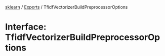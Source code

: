 [sklearn](../readme.md) / [Exports](../modules.md) / TfidfVectorizerBuildPreprocessorOptions

# Interface: TfidfVectorizerBuildPreprocessorOptions
